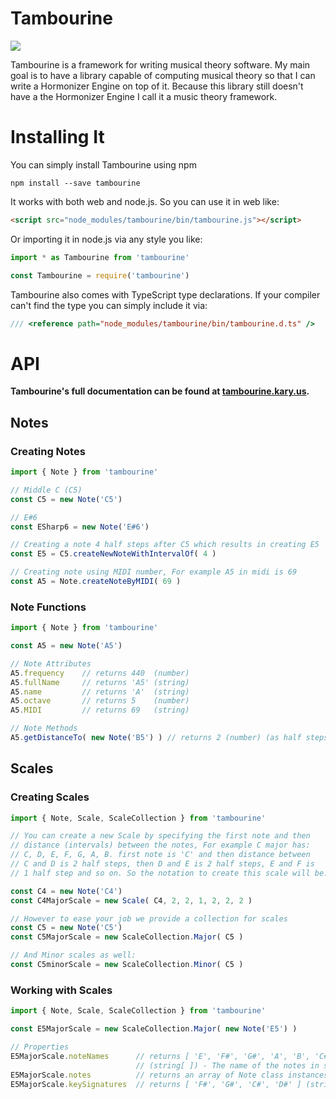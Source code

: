 
# Tambourine

![](https://travis-ci.org/pmkary/tambourine.svg?branch=master)

Tambourine is a framework for writing musical theory software. My main goal is to have a library capable of computing musical theory so that I can write a Hormonizer Engine on top of it. Because this library still doesn't have a the Hormonizer Engine I call it a music theory framework.

# Installing It
You can simply install Tambourine using npm

```
npm install --save tambourine
```

It works with both web and node.js. So you can use it in web like:

```HTML
<script src="node_modules/tambourine/bin/tambourine.js"></script>
```

Or importing it in node.js via any style you like:

```js
import * as Tambourine from 'tambourine'
```

```js
const Tambourine = require('tambourine')
```

Tambourine also comes with TypeScript type declarations. If your compiler can't find the type you can simply include it via:

```ts
/// <reference path="node_modules/tambourine/bin/tambourine.d.ts" />
```

# API
__Tambourine's full documentation can be found at [tambourine.kary.us](http://tambourine.kary.us).__

## Notes
### Creating Notes
```js
import { Note } from 'tambourine'

// Middle C (C5)
const C5 = new Note('C5')

// E#6
const ESharp6 = new Note('E#6')

// Creating a note 4 half steps after C5 which results in creating E5
const E5 = C5.createNewNoteWithIntervalOf( 4 )

// Creating note using MIDI number, For example A5 in midi is 69
const A5 = Note.createNoteByMIDI( 69 )
```

### Note Functions
```js
import { Note } from 'tambourine'

const A5 = new Note('A5')

// Note Attributes
A5.frequency    // returns 440  (number)
A5.fullName     // returns 'A5' (string)
A5.name         // returns 'A'  (string)
A5.octave       // returns 5    (number)
A5.MIDI         // returns 69   (string)

// Note Methods
A5.getDistanceTo( new Note('B5') ) // returns 2 (number) (as half steps)
```

## Scales
### Creating Scales
```js
import { Note, Scale, ScaleCollection } from 'tambourine'

// You can create a new Scale by specifying the first note and then
// distance (intervals) between the notes, For example C major has:
// C, D, E, F, G, A, B. first note is 'C' and then distance between
// C and D is 2 half steps, then D and E is 2 half steps, E and F is
// 1 half step and so on. So the notation to create this scale will be:

const C4 = new Note('C4')
const C4MajorScale = new Scale( C4, 2, 2, 1, 2, 2, 2 )

// However to ease your job we provide a collection for scales
const C5 = new Note('C5')
const C5MajorScale = new ScaleCollection.Major( C5 )

// And Minor scales as well:
const C5minorScale = new ScaleCollection.Minor( C5 )
```

### Working with Scales
```js
import { Note, Scale, ScaleCollection } from 'tambourine'

const E5MajorScale = new ScaleCollection.Major( new Note('E5') )

// Properties
E5MajorScale.noteNames      // returns [ 'E', 'F#', 'G#', 'A', 'B', 'C#', 'D#' ]
                            // (string[ ]) - The name of the notes in string
E5MajorScale.notes          // returns an array of Note class instances (Note[])
E5MajorScale.keySignatures  // returns [ 'F#', 'G#', 'C#', 'D#' ] (string[])
```